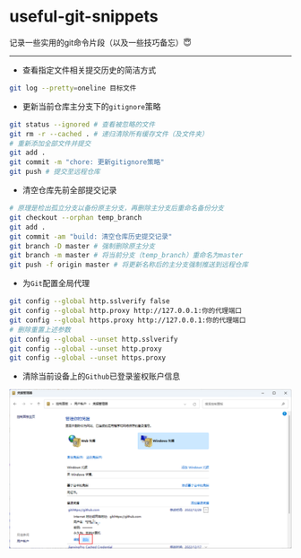 # useful-git-snippets
记录一些实用的git命令片段（以及一些技巧备忘）😇

---

- 查看指定文件相关提交历史的简洁方式

```bash
git log --pretty=oneline 目标文件
```

- 更新当前仓库主分支下的`gitignore`策略

```bash
git status --ignored # 查看被忽略的文件
git rm -r --cached . # 递归清除所有缓存文件（及文件夹）
# 重新添加全部文件并提交
git add . 
git commit -m "chore: 更新gitignore策略"
git push # 提交至远程仓库
```

- 清空仓库先前全部提交记录

```bash
# 原理是检出孤立分支以备份原主分支，再删除主分支后重命名备份分支
git checkout --orphan temp_branch
git add .
git commit -am "build: 清空仓库历史提交记录"
git branch -D master # 强制删除原主分支
git branch -m master # 将当前分支（temp_branch）重命名为master
git push -f origin master # 将更新名称后的主分支强制推送到远程仓库
```

- 为`Git`配置全局代理

``` bash
git config --global http.sslverify false
git config --global http.proxy http://127.0.0.1:你的代理端口
git config --global https.proxy http://127.0.0.1:你的代理端口
# 删除重置上述参数
git config --global --unset http.sslverify
git config --global --unset http.proxy
git config --global --unset https.proxy
```

- 清除当前设备上的`Github`已登录鉴权账户信息

<center ><img src="./images/清除当前设备上的Github已登录鉴权账户信息.png"/></center>



